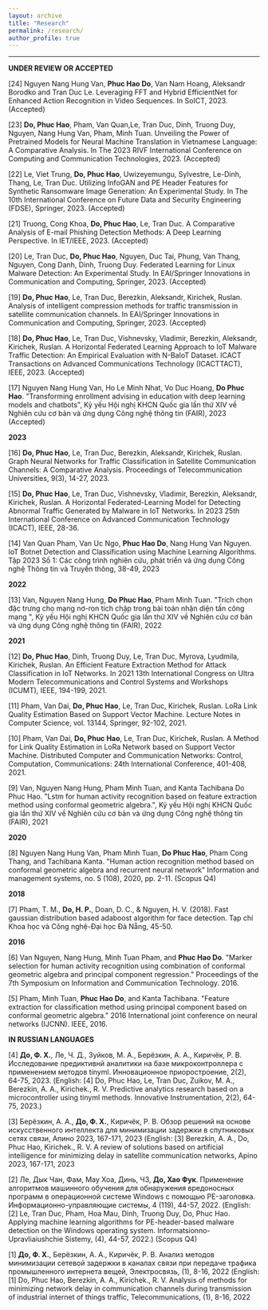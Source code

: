 ```yaml
---
layout: archive
title: "Research"
permalink: /research/
author_profile: true
---
```


---------------------------------------------------------------

**UNDER REVIEW OR ACCEPTED**  

[24] Nguyen Nang Hung Van, **Phuc Hao Do**, Van Nam Hoang, Aleksandr Borodko and Tran Duc Le. Leveraging FFT and Hybrid EfficientNet for Enhanced Action Recognition in Video Sequences. In SoICT, 2023. (Accepted)

[23] **Do, Phuc Hao**, Pham, Van Quan,Le, Tran Duc, Dinh, Truong Duy, Nguyen, Nang Hung Van, Pham, Minh Tuan. Unveiling the Power of Pretrained Models for Neural Machine Translation in Vietnamese Language: A Comparative Analysis. In The 2023 RIVF International Conference on Computing and Communication Technologies, 2023. (Accepted)

[22] Le, Viet Trung, **Do, Phuc Hao**, Uwizeyemungu, Sylvestre, Le-Dinh, Thang, Le, Tran Duc. Utilizing InfoGAN and PE Header Features for Synthetic Ransomware Image Generation: An Experimental Study. In The 10th International Conference on Future Data and Security Engineering (FDSE), Springer, 2023. (Accepted)

[21] Truong, Cong Khoa, **Do, Phuc Hao**, Le, Tran Duc. A Comparative Analysis of E-mail Phishing Detection Methods: A Deep Learning Perspective. In IET/IEEE, 2023. (Accepted)

[20] Le, Tran Duc, **Do, Phuc Hao**, Nguyen, Duc Tai, Phung, Van Thang, Nguyen, Cong Danh, Dinh, Truong Duy. Federated Learning for Linux Malware Detection: An Experimental Study. In EAI/Springer Innovations in Communication and Computing, Springer, 2023. (Accepted)

[19] **Do, Phuc Hao**, Le, Tran Duc, Berezkin, Aleksandr, Kirichek, Ruslan. Analysis of intelligent compression methods for traffic transmission in satellite communication channels. In EAI/Springer Innovations in Communication and Computing, Springer, 2023. (Accepted)

[18] **Do, Phuc Hao**, Le, Tran Duc, Vishnevsky, Vladimir, Berezkin, Aleksandr, Kirichek, Ruslan. A Horizontal Federated Learning Approach to IoT Malware Traffic Detection: An Empirical Evaluation with N-BaIoT Dataset. ICACT Transactions on Advanced Communications Technology (ICACTTACT), IEEE, 2023. (Accepted)

[17] Nguyen Nang Hung Van, Ho Le Minh Nhat, Vo Duc Hoang, **Do Phuc Hao**. "Transforming enrollment advising in education with deep learning models and chatbots", Kỷ yếu Hội nghị KHCN Quốc gia lần thứ XIV về Nghiên cứu cơ bản và ứng dụng Công nghệ thông tin (FAIR), 2023 (Accepted)


**2023**

[16] **Do, Phuc Hao**, Le, Tran Duc, Berezkin, Aleksandr, Kirichek, Ruslan. Graph Neural Networks for Traffic Classification in Satellite Communication Channels: A Comparative Analysis. Proceedings of Telecommunication Universities, 9(3), 14-27, 2023.

[15] **Do, Phuc Hao**, Le, Tran Duc, Vishnevsky, Vladimir, Berezkin, Aleksandr, Kirichek, Ruslan. A Horizontal Federated-Learning Model for Detecting Abnormal Traffic Generated by Malware in IoT Networks. In 2023 25th International Conference on Advanced Communication Technology (ICACT), IEEE, 28-36.

[14] Van Quan Pham, Van Uc Ngo, **Phuc Hao Do**, Nang Hung Van Nguyen. IoT Botnet Detection and Classification using Machine Learning Algorithms. Tập 2023 Số 1: Các công trình nghiên cứu, phát triển và ứng dụng Công nghệ Thông tin và Truyền thông, 38-49, 2023


**2022**

[13] Van, Nguyen Nang Hung, **Do Phuc Hao**, Pham Minh Tuan. "Trích chọn đặc trưng cho mạng nơ-ron tích chập trong bài toán nhận diện tấn công mạng ", Kỷ yếu Hội nghị KHCN Quốc gia lần thứ XIV về Nghiên cứu cơ bản và ứng dụng Công nghệ thông tin (FAIR), 2022

**2021**

[12] **Do, Phuc Hao**, Dinh, Truong Duy, Le, Tran Duc, Myrova, Lyudmila, Kirichek, Ruslan. An Efficient Feature Extraction Method for Attack Classification in IoT Networks. In 2021 13th International Congress on Ultra Modern Telecommunications and Control Systems and Workshops (ICUMT), IEEE, 194-199, 2021.

[11] Pham, Van Dai, **Do, Phuc Hao**, Le, Tran Duc, Kirichek, Ruslan. LoRa Link Quality Estimation Based on Support Vector Machine. Lecture Notes in Computer Science, vol. 13144, Springer, 92-102, 2021.

[10] Pham, Van Dai, **Do, Phuc Hao**, Le, Tran Duc, Kirichek, Ruslan. A Method for Link Quality Estimation in LoRa Network based on Support Vector Machine. Distributed Computer and Communication Networks: Control, Computation, Communications: 24th International Conference, 401-408, 2021.

[9] Van, Nguyen Nang Hung, Pham Minh Tuan, and Kanta Tachibana Do Phuc Hao. "Lstm for human activity recognition based on feature extraction method using conformal geometric algebra.", Kỷ yếu Hội nghị KHCN Quốc gia lần thứ XIV về Nghiên cứu cơ bản và ứng dụng Công nghệ thông tin (FAIR), 2021


**2020**

[8] Nguyen Nang Hung Van, Pham Minh Tuan, **Do Phuc Hao**, Pham Cong Thang, and Tachibana Kanta. "Human action recognition method based on conformal geometric algebra and recurrent neural network" Information and management systems, no. 5 (108), 2020, pp. 2-11. (Scopus Q4)


**2018**

[7] Pham, T. M., **Do, H. P.**, Doan, D. C., & Nguyen, H. V. (2018). Fast gaussian distribution based adaboost algorithm for face detection. Tạp chí Khoa học và Công nghệ-Đại học Đà Nẵng, 45-50.


**2016**

[6] Van Nguyen, Nang Hung, Minh Tuan Pham, and **Phuc Hao Do**. "Marker selection for human activity recognition using combination of conformal geometric algebra and principal component regression." Proceedings of the 7th Symposium on Information and Communication Technology. 2016.

[5] Pham, Minh Tuan, **Phuc Hao Do**, and Kanta Tachibana. "Feature extraction for classification method using principal component based on conformal geometric algebra." 2016 International joint conference on neural networks (IJCNN). IEEE, 2016.


**IN RUSSIAN LANGUAGES**  

[4] **До, Ф. Х.**, Ле, Ч. Д., Зуйков, М. А., Берёзкин, А. А., Киричёк, Р. В. Исследование предиктивнй аналитики на базе микроконтроллера с применением методов tinyml. Инновационное приоростроение, 2(2), 64-75, 2023.
(English: [4] Do, Phuc Hao, Le, Tran Duc, Zuikov, M. A., Berezkin, A. A., Kirichek., R. V. Predictive analytics research based on a microcontroller using tinyml methods. Innovative Instrumentation, 2(2), 64-75, 2023.)

[3] Берёзкин, А. А., **До, Ф. Х.**, Киричёк, Р. В. Обзор решений на основе искусственного интеллекта для минимизации задержки в спутниковых сетях связи, Апино 2023, 167-171, 2023
(English: [3] Berezkin, A. A., Do, Phuc Hao, Kirichek., R. V. A review of solutions based on artificial intelligence for minimizing delay in satellite communication networks, Apino 2023, 167-171, 2023

[2] Ле, Дык Чан, Фам, Мау Хоа, Динь, ЧЗ, **До, Хао Фук**. Применение алгоритмов машинного обучения для обнаружения вредоносных программ в операционной системе Windows с помощью PE-заголовка. Информационно-управляющие системы, 4 (119), 44-57, 2022.
(English: [2] Le, Tran Duc, Pham, Hoa Mau, Dinh, Truong Duy, Do, Phuc Hao. Applying machine learning algorithms for PE-header-based malware detection on the Windows operating system. Informatsionno-Upravliaiushchie Sistemy, (4), 44-57, 2022.) (Scopus Q4)

[1] **До, Ф. Х.**, Берёзкин, А. А., Киричёк, Р. В. Анализ методов минимизации сетевой задержки в каналах связи при передаче трафика промышленного интернета вещей, Электросвязь, (1), 8-16, 2022
(English: [1] Do, Phuc Hao, Berezkin, A. A., Kirichek., R. V. Analysis of methods for minimizing network delay in communication channels during transmission of industrial internet of things traffic, Telecommunications, (1), 8-16, 2022

